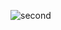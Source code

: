 ![second](https://user-images.githubusercontent.com/81404686/142466383-4d89f50b-528f-40da-bdb3-c607fb826ceb.png)
